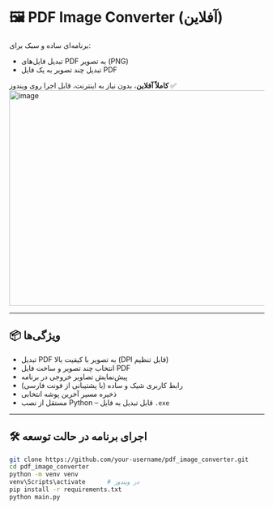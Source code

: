 # 🖼️ PDF Image Converter (آفلاین)

برنامه‌ای ساده و سبک برای:
- تبدیل فایل‌های PDF به تصویر (PNG)
- تبدیل چند تصویر به یک فایل PDF

**کاملاً آفلاین**، بدون نیاز به اینترنت، قابل اجرا روی ویندوز ✅
<img width="598" height="425" alt="image" src="https://github.com/user-attachments/assets/895abd43-71ee-4acf-a2da-853e7ccbca8f" />


---

## 📦 ویژگی‌ها

- تبدیل PDF به تصویر با کیفیت بالا (DPI قابل تنظیم)
- انتخاب چند تصویر و ساخت فایل PDF
- پیش‌نمایش تصاویر خروجی در برنامه
- رابط کاربری شیک و ساده (با پشتیبانی از فونت فارسی)
- ذخیره مسیر آخرین پوشه انتخابی
- مستقل از نصب Python – قابل تبدیل به فایل `.exe`

---

## 🛠 اجرای برنامه در حالت توسعه

```bash
git clone https://github.com/your-username/pdf_image_converter.git
cd pdf_image_converter
python -m venv venv
venv\Scripts\activate      # در ویندوز
pip install -r requirements.txt
python main.py
